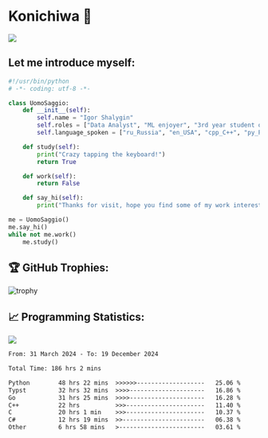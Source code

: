# Konichiwa 👋
![](https://komarev.com/ghpvc/?username=IgorFandre&color=brightgreen)

## Let me introduce myself:
```py
#!/usr/bin/python
# -*- coding: utf-8 -*-

class UomoSaggio:
    def __init__(self):
        self.name = "Igor Shalygin"
        self.roles = ["Data Analyst", "ML enjoyer", "3rd year student of MIPT"]
        self.language_spoken = ["ru_Russia", "en_USA", "cpp_C++", "py_Python", "go_Golang"]

    def study(self):
        print("Crazy tapping the keyboard!")
        return True

    def work(self):
        return False

    def say_hi(self):
        print("Thanks for visit, hope you find some of my work interesting.")

me = UomoSaggio()
me.say_hi()
while not me.work()
    me.study()
```

## 🏆 GitHub Trophies:
![trophy](https://github-profile-trophy.vercel.app/?username=IgorFandre&title=MultiLanguage,Repositories,Commits,Experience,PullRequest,Reviews)

## 📈 Programming Statistics:

![](https://github-profile-summary-cards.vercel.app/api/cards/profile-details?username=IgorFandre&theme=solarized_dark)

<!--START_SECTION:waka-->

```txt
From: 31 March 2024 - To: 19 December 2024

Total Time: 186 hrs 2 mins

Python        48 hrs 22 mins  >>>>>>-------------------   25.06 %
Typst         32 hrs 32 mins  >>>>---------------------   16.86 %
Go            31 hrs 25 mins  >>>>---------------------   16.28 %
C++           22 hrs          >>>----------------------   11.40 %
C             20 hrs 1 min    >>>----------------------   10.37 %
C#            12 hrs 19 mins  >>-----------------------   06.38 %
Other         6 hrs 58 mins   >------------------------   03.61 %
```

<!--END_SECTION:waka-->
